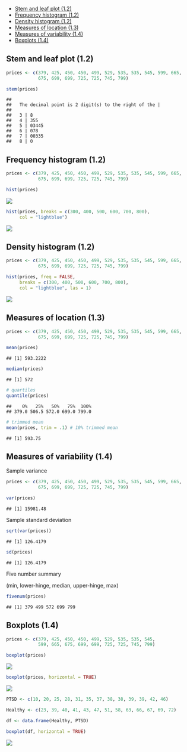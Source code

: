 -   [Stem and leaf plot (1.2)](#stem-and-leaf-plot-12)
-   [Frequency histogram (1.2)](#frequency-histogram-12)
-   [Density histogram (1.2)](#density-histogram-12)
-   [Measures of location (1.3)](#measures-of-location-13)
-   [Measures of variability (1.4)](#measures-of-variability-14)
-   [Boxplots (1.4)](#boxplots-1.4)

Stem and leaf plot (1.2)
------------------------

``` r
prices <- c(379, 425, 450, 450, 499, 529, 535, 535, 545, 599, 665,
            675, 699, 699, 725, 725, 745, 799)

stem(prices)
```

    ## 
    ##   The decimal point is 2 digit(s) to the right of the |
    ## 
    ##   3 | 8
    ##   4 | 355
    ##   5 | 03445
    ##   6 | 078
    ##   7 | 00335
    ##   8 | 0

Frequency histogram (1.2)
-------------------------

``` r
prices <- c(379, 425, 450, 450, 499, 529, 535, 535, 545, 599, 665,
            675, 699, 699, 725, 725, 745, 799)

hist(prices)
```

![](Chapter1_files/figure-markdown_github/unnamed-chunk-2-1.png)

``` r
hist(prices, breaks = c(300, 400, 500, 600, 700, 800),
     col = "lightblue")
```

![](Chapter1_files/figure-markdown_github/unnamed-chunk-2-2.png)

Density histogram (1.2)
-----------------------

``` r
prices <- c(379, 425, 450, 450, 499, 529, 535, 535, 545, 599, 665,
            675, 699, 699, 725, 725, 745, 799)

hist(prices, freq = FALSE, 
     breaks = c(300, 400, 500, 600, 700, 800),
     col = "lightblue", las = 1)
```

![](Chapter1_files/figure-markdown_github/unnamed-chunk-3-1.png)

Measures of location (1.3)
--------------------------

``` r
prices <- c(379, 425, 450, 450, 499, 529, 535, 535, 545, 599, 665,
            675, 699, 699, 725, 725, 745, 799)

mean(prices)
```

    ## [1] 593.2222

``` r
median(prices)
```

    ## [1] 572

``` r
# quartiles
quantile(prices)
```

    ##    0%   25%   50%   75%  100% 
    ## 379.0 506.5 572.0 699.0 799.0

``` r
# trimmed mean
mean(prices, trim = .1) # 10% trimmed mean
```

    ## [1] 593.75

Measures of variability (1.4)
-----------------------------

Sample variance

``` r
prices <- c(379, 425, 450, 450, 499, 529, 535, 535, 545, 599, 665,
            675, 699, 699, 725, 725, 745, 799)

var(prices)
```

    ## [1] 15981.48

Sample standard deviation

``` r
sqrt(var(prices))
```

    ## [1] 126.4179

``` r
sd(prices)
```

    ## [1] 126.4179

Five number summary

(min, lower-hinge, median, upper-hinge, max)

``` r
fivenum(prices)
```

    ## [1] 379 499 572 699 799

Boxplots (1.4)
--------------

``` r
prices <- c(379, 425, 450, 450, 499, 529, 535, 535, 545,
            599, 665, 675, 699, 699, 725, 725, 745, 799)

boxplot(prices)
```

![](Chapter1_files/figure-markdown_github/unnamed-chunk-8-1.png)

``` r
boxplot(prices, horizontal = TRUE)
```

![](Chapter1_files/figure-markdown_github/unnamed-chunk-8-2.png)

``` r
PTSD <- c(10, 20, 25, 28, 31, 35, 37, 38, 38, 39, 39, 42, 46)

Healthy <- c(23, 39, 40, 41, 43, 47, 51, 58, 63, 66, 67, 69, 72)

df <- data.frame(Healthy, PTSD)

boxplot(df, horizontal = TRUE)
```

![](Chapter1_files/figure-markdown_github/unnamed-chunk-8-3.png)
